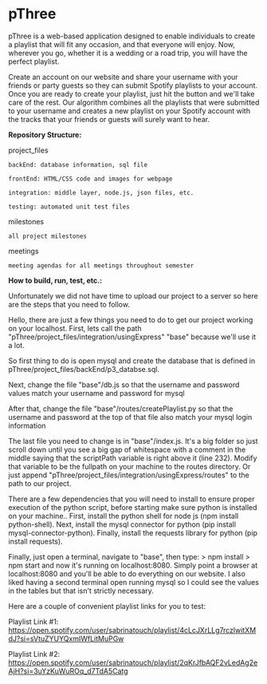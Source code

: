 # pThree

pThree is a web-based application designed to enable individuals to create a playlist that will fit any occasion, and that everyone will enjoy. Now, wherever you go, whether it is a wedding or a road trip, you will have the perfect playlist.

Create an account on our website and share your username with your friends or party guests so they can submit Spotify playlists to your account. Once you are ready to create your playlist, just hit the button and we'll take care of the rest. Our algorithm combines all the playlists that were submitted to your username and creates a new playlist on your Spotify account with the tracks that your friends or guests will surely want to hear.

**Repository Structure:**

  project_files
  
    backEnd: database information, sql file
    
    frontEnd: HTML/CSS code and images for webpage
    
    integration: middle layer, node.js, json files, etc.
    
    testing: automated unit test files
    
  milestones
  
    all project milestones
    
  meetings
  
    meeting agendas for all meetings throughout semester
    
**How to build, run, test, etc.:**

Unfortunately we did not have time to upload our project to a server so here are the steps that you need to follow.

Hello, there are just a few things you need to do to get our project working on your localhost.
First, lets call the path "pThree/project_files/integration/usingExpress" "base" because we'll use it a lot.

So first thing to do is open mysql and create the database that is defined in pThree/project_files/backEnd/p3_databse.sql.

Next, change the file "base"/db.js so that the username and password values match your username and password for mysql

After that, change the file "base"/routes/createPlaylist.py so that the username and password at the top of that file also match your mysql login information

The last file you need to change is in "base"/index.js. It's a big folder so just scroll down until you see a big gap of whitespace with a comment in the middle saying that the scriptPath variable is right above it (line 232). Modify that variable to be the fullpath on your machine to the routes directory. Or just append "pThree/project_files/integration/usingExpress/routes" to the path to our project.

There are a few dependencies that you will need to install to ensure proper execution of the python script, before starting make sure python is installed on your machine.. First, install the python shell for node js (npm install python-shell). Next, install the mysql connector for python (pip install mysql-connector-python). Finally, install the requests library for python (pip install requests).

Finally, just open a terminal, navigate to "base", then type:
	> npm install
	> npm start
and now it's running on localhost:8080. Simply point a browser at localhost:8080 and you'll be able to do everything on our website. I also liked having a second terminal open running mysql so I could see the values in the tables but that isn't strictly necessary.

Here are a couple of convenient playlist links for you to test: 

Playlist Link #1:
https://open.spotify.com/user/sabrinatouch/playlist/4cLcJXrLLg7rczlwitXMdJ?si=sVtuZYUYQxmIWfLitMuPGw

Playlist Link #2:
https://open.spotify.com/user/sabrinatouch/playlist/2qKrJfbAQF2vLedAg2eAjH?si=3uYzKuWuROq_d7TdA5Catg
